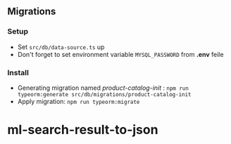 ## Migrations

### Setup

- Set `src/db/data-source.ts` up
- Don't forget to set environment variable `MYSQL_PASSWORD` from **.env** feile

### Install

- Generating migration named _product-catalog-init_ : `npm run typeorm:generate src/db/migrations/product-catalog-init`
- Apply migration: `npm run typeorm:migrate`

# ml-search-result-to-json
